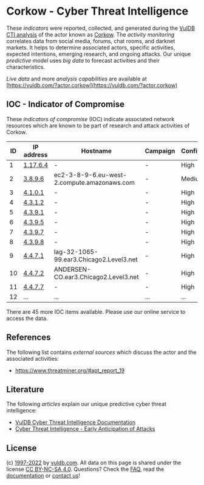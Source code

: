 # Corkow - Cyber Threat Intelligence

These _indicators_ were reported, collected, and generated during the [VulDB CTI analysis](https://vuldb.com/?kb.cti) of the actor known as [Corkow](https://vuldb.com/?actor.corkow). The _activity monitoring_ correlates data from social media, forums, chat rooms, and darknet markets. It helps to determine associated actors, specific activities, expected intentions, emerging research, and ongoing attacks. Our unique _predictive model_ uses _big data_ to forecast activities and their characteristics.

_Live data_ and more _analysis capabilities_ are available at [https://vuldb.com/?actor.corkow](https://vuldb.com/?actor.corkow)

## IOC - Indicator of Compromise

These _indicators of compromise_ (IOC) indicate associated network resources which are known to be part of research and attack activities of Corkow.

ID | IP address | Hostname | Campaign | Confidence
-- | ---------- | -------- | -------- | ----------
1 | [1.17.6.4](https://vuldb.com/?ip.1.17.6.4) | - | - | High
2 | [3.8.9.6](https://vuldb.com/?ip.3.8.9.6) | ec2-3-8-9-6.eu-west-2.compute.amazonaws.com | - | Medium
3 | [4.1.0.1](https://vuldb.com/?ip.4.1.0.1) | - | - | High
4 | [4.3.1.2](https://vuldb.com/?ip.4.3.1.2) | - | - | High
5 | [4.3.9.1](https://vuldb.com/?ip.4.3.9.1) | - | - | High
6 | [4.3.9.5](https://vuldb.com/?ip.4.3.9.5) | - | - | High
7 | [4.3.9.7](https://vuldb.com/?ip.4.3.9.7) | - | - | High
8 | [4.3.9.8](https://vuldb.com/?ip.4.3.9.8) | - | - | High
9 | [4.4.7.1](https://vuldb.com/?ip.4.4.7.1) | lag-32-1065-99.ear3.Chicago2.Level3.net | - | High
10 | [4.4.7.2](https://vuldb.com/?ip.4.4.7.2) | ANDERSEN-CO.ear3.Chicago2.Level3.net | - | High
11 | [4.4.7.7](https://vuldb.com/?ip.4.4.7.7) | - | - | High
12 | ... | ... | ... | ...

There are 45 more IOC items available. Please use our online service to access the data.

## References

The following list contains _external sources_ which discuss the actor and the associated activities:

* https://www.threatminer.org/#apt_report_19

## Literature

The following _articles_ explain our unique predictive cyber threat intelligence:

* [VulDB Cyber Threat Intelligence Documentation](https://vuldb.com/?kb.cti)
* [Cyber Threat Intelligence - Early Anticipation of Attacks](https://www.scip.ch/en/?labs.20201022)

## License

(c) [1997-2022](https://vuldb.com/?kb.changelog) by [vuldb.com](https://vuldb.com/?kb.about). All data on this page is shared under the license [CC BY-NC-SA 4.0](https://creativecommons.org/licenses/by-nc-sa/4.0/). Questions? Check the [FAQ](https://vuldb.com/?kb.faq), read the [documentation](https://vuldb.com/?kb) or [contact us](https://vuldb.com/?contact)!
